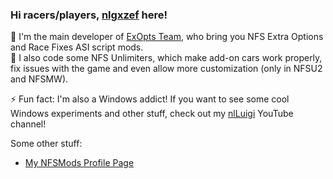 ### Hi racers/players, [nlgxzef](https://www.youtube.com/c/nlgxzef) here!

🔭 I'm the main developer of [ExOpts Team](https://www.github.com/ExOptsTeam), who bring you NFS Extra Options and Race Fixes ASI script mods.  
🌱 I also code some NFS Unlimiters, which make add-on cars work properly, fix issues with the game and even allow more customization (only in NFSU2 and NFSMW).

⚡ Fun fact:  I'm also a Windows addict! If you want to see some cool Windows experiments and other stuff, check out my [nlLuigi](https://www.youtube.com/c/nlLuigi) YouTube channel!

Some other stuff:  
- [My NFSMods Profile Page](https://nfsmods.xyz/user/31)
